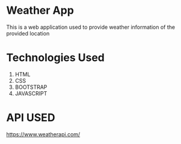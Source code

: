 # Weather App
This is a web application used to provide weather information of the provided location

# Technologies Used
1. HTML
2. CSS
3. BOOTSTRAP
4. JAVASCRIPT

# API USED
https://www.weatherapi.com/
